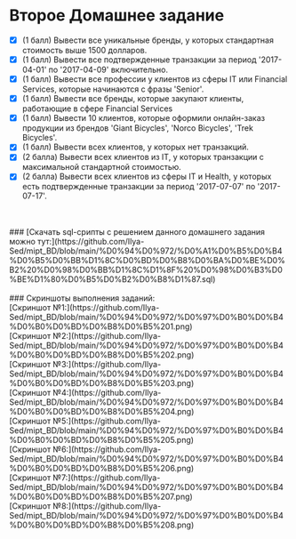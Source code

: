 # Второе Домашнее задание
- [x] (1 балл) Вывести все уникальные бренды, у которых стандартная стоимость выше 1500 долларов.
- [x] (1 балл) Вывести все подтвержденные транзакции за период '2017-04-01' по '2017-04-09' включительно.
- [x] (1 балл) Вывести все профессии у клиентов из сферы IT или Financial Services, которые начинаются с фразы 'Senior'.
- [x] (1 балл) Вывести все бренды, которые закупают клиенты, работающие в сфере Financial Services
- [x] (1 балл) Вывести 10 клиентов, которые оформили онлайн-заказ продукции из брендов 'Giant Bicycles', 'Norco Bicycles', 'Trek Bicycles'.
- [x] (1 балл) Вывести всех клиентов, у которых нет транзакций.
- [x] (2 балла) Вывести всех клиентов из IT, у которых транзакции с максимальной стандартной стоимостью.
- [x] (2 балла) Вывести всех клиентов из сферы IT и Health, у которых есть подтвержденные транзакции за период '2017-07-07' по '2017-07-17'.
<br>
<br>
### [Скачать sql-срипты с решением данного домашнего задания можно тут:](https://github.com/Ilya-Sed/mipt_BD/blob/main/%D0%94%D0%972/%D0%A1%D0%B5%D0%B4%D0%B5%D0%BB%D1%8C%D0%BD%D0%B8%D0%BA%D0%BE%D0%B2%20%D0%98%D0%BB%D1%8C%D1%8F%20%D0%98%D0%B3%D0%BE%D1%80%D0%B5%D0%B2%D0%B8%D1%87.sql)
<br>
<br>
### Скриншоты выполнения заданий:
<br>[Скриншот №1:](https://github.com/Ilya-Sed/mipt_BD/blob/main/%D0%94%D0%972/%D0%97%D0%B0%D0%B4%D0%B0%D0%BD%D0%B8%D0%B5%201.png)
<br>[Скриншот №2:](https://github.com/Ilya-Sed/mipt_BD/blob/main/%D0%94%D0%972/%D0%97%D0%B0%D0%B4%D0%B0%D0%BD%D0%B8%D0%B5%202.png)
<br>[Скриншот №3:](https://github.com/Ilya-Sed/mipt_BD/blob/main/%D0%94%D0%972/%D0%97%D0%B0%D0%B4%D0%B0%D0%BD%D0%B8%D0%B5%203.png)
<br>[Скриншот №4:](https://github.com/Ilya-Sed/mipt_BD/blob/main/%D0%94%D0%972/%D0%97%D0%B0%D0%B4%D0%B0%D0%BD%D0%B8%D0%B5%204.png)
<br>[Скриншот №5:](https://github.com/Ilya-Sed/mipt_BD/blob/main/%D0%94%D0%972/%D0%97%D0%B0%D0%B4%D0%B0%D0%BD%D0%B8%D0%B5%205.png)
<br>[Скриншот №6:](https://github.com/Ilya-Sed/mipt_BD/blob/main/%D0%94%D0%972/%D0%97%D0%B0%D0%B4%D0%B0%D0%BD%D0%B8%D0%B5%206.png)
<br>[Скриншот №7:](https://github.com/Ilya-Sed/mipt_BD/blob/main/%D0%94%D0%972/%D0%97%D0%B0%D0%B4%D0%B0%D0%BD%D0%B8%D0%B5%207.png)
<br>[Скриншот №8:](https://github.com/Ilya-Sed/mipt_BD/blob/main/%D0%94%D0%972/%D0%97%D0%B0%D0%B4%D0%B0%D0%BD%D0%B8%D0%B5%208.png)
